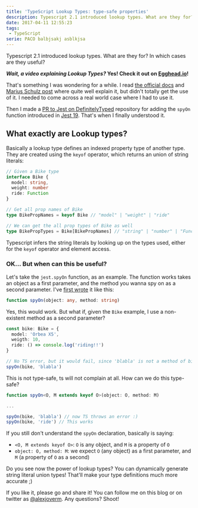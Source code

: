 ```yaml
---
title: 'TypeScript Lookup Types: type-safe properties'
description: Typescript 2.1 introduced lookup types. What are they for? In which cases are they useful?
date: 2017-04-11 12:55:23
tags:
 - TypeScript
serie: PACO balbjsakj asblkjsa
---
```


Typescript 2.1 introduced lookup types. What are they for? In which cases are they useful?

<!-- more -->

**_Wait, a video explaining Lookup Types?_ Yes! Check it out on [Egghead.io](https://egghead.io/instructors/alex-jover-morales)!**

That's something I was wondering for a while. I read [the official docs](https://www.typescriptlang.org/docs/handbook/release-notes/typescript-2-1.html) and [Marius Schulz post](https://blog.mariusschulz.com/2017/01/06/typescript-2-1-keyof-and-lookup-types) where quite well explain it, but didn't totally get the use of it. I needed to come across a real world case where I had to use it.

Then I made a [PR to Jest on DefinitelyTyped](https://github.com/DefinitelyTyped/DefinitelyTyped/pull/14867) repository for adding the `spyOn` function introduced in [Jest 19](https://facebook.github.io/jest/). That's when I finally understood it.

## What exactly are Lookup types?

Basically a lookup type defines an indexed property type of another type. They are created using the `keyof` operator, which returns an union of string literals:

```typescript
// Given a Bike type
interface Bike {
  model: string,
  weight: number
  ride: Function
}

// Get all prop names of Bike
type BikePropNames = keyof Bike // "model" | "weight" | "ride"

// We can get the all prop types of Bike as well
type BikePropTypes = Bike[BikePropNames] // "string" | "number" | "Function"
```

Typescript infers the string literals by looking up on the types used, either for the `keyof` operator and element access.

### OK... But when can this be useful?

Let's take the `jest.spyOn` function, as an example. The function works takes an object as a first parameter, and the method you wanna spy on as a second parameter. I've [first wrote](https://github.com/DefinitelyTyped/DefinitelyTyped/pull/14867/commits/46f23ff159f5944f09d366b4385b4df9bcef3ed2) it like this:

```typescript
function spyOn(object: any, method: string)
```

Yes, this would work. But what if, given the `Bike` example, I use a non-existent method as a second parameter?

```typescript
const bike: Bike = {
  model: 'Orbea X5',
  weigth: 10,
  ride: () => console.log('riding!!')
}

// No TS error, but it would fail, since 'blabla' is not a method of bike
spyOn(bike, 'blabla')
```

This is not type-safe, ts will not complain at all. How can we do this type-safe?

```typescript
function spyOn<O, M extends keyof O>(object: O, method: M)

...

spyOn(bike, 'blabla') // now TS throws an error :)
spyOn(bike, 'ride') // This works
```

If you still don't understand the `spyOn` declaration, basically is saying:

 - `<O, M extends keyof O>`: `O` is any object, and `M` is a property of `O`
 - `object: O, method: M`: we expect `O` (any object) as a first parameter, and `M` (a property of `O` as a second)

Do you see now the power of lookup types? You can dynamically generate string literal union types! That'll make your type definitions much more accurate ;)

If you like it, please go and share it! You can follow me on this blog or on twitter as [@alexjoverm](https://twitter.com/alexjoverm). Any questions? Shoot!


